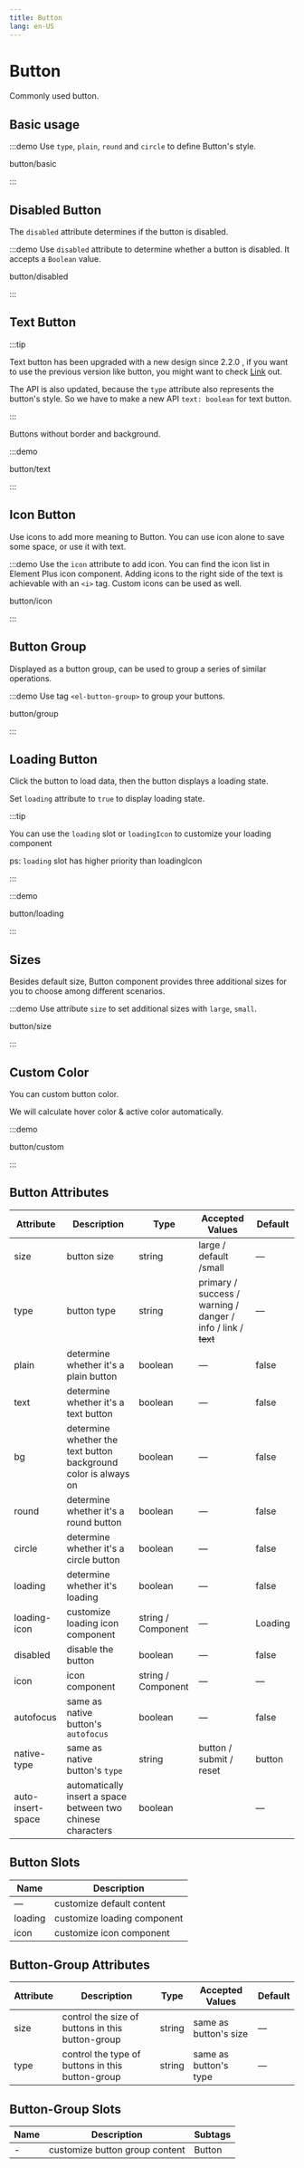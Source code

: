 ```yaml
---
title: Button
lang: en-US
---
```


# Button

Commonly used button.

## Basic usage

:::demo Use `type`, `plain`, `round` and `circle` to define Button's style.

button/basic

:::

## Disabled Button

The `disabled` attribute determines if the button is disabled.

:::demo Use `disabled` attribute to determine whether a button is disabled. It accepts a `Boolean` value.

button/disabled

:::

## Text Button

:::tip

Text button has been upgraded with a new design since <el-tag round effect="plain" size="small">2.2.0</el-tag> , if you want to use the
previous version like button, you might want to check [Link](./link.md#basic) out.

The API is also updated, because the `type` attribute also represents the button's style. So we have to make a new API
`text: boolean` for text button.

:::

Buttons without border and background.

:::demo

button/text

:::

## Icon Button

Use icons to add more meaning to Button. You can use icon alone to save some space, or use it with text.

:::demo Use the `icon` attribute to add icon. You can find the icon list in Element Plus icon component. Adding icons to the right side of the text is achievable with an `<i>` tag. Custom icons can be used as well.

button/icon

:::

## Button Group

Displayed as a button group, can be used to group a series of similar operations.

:::demo Use tag `<el-button-group>` to group your buttons.

button/group

:::

## Loading Button

Click the button to load data, then the button displays a loading state.

Set `loading` attribute to `true` to display loading state.

:::tip

You can use the `loading` slot or `loadingIcon` to customize your loading component

ps: `loading` slot has higher priority than loadingIcon

:::

:::demo

button/loading

:::

## Sizes

Besides default size, Button component provides three additional sizes for you to choose among different scenarios.

:::demo Use attribute `size` to set additional sizes with `large`, `small`.

button/size

:::

## Custom Color <VersionTag version="beta" />

You can custom button color.

We will calculate hover color & active color automatically.

:::demo

button/custom

:::

## Button Attributes

| Attribute                           | Description                                                     | Type               | Accepted Values                                                      | Default |
| ----------------------------------- | --------------------------------------------------------------- | ------------------ | -------------------------------------------------------------------- | ------- |
| size                                | button size                                                     | string             | large / default /small                                               | —       |
| type                                | button type                                                     | string             | primary / success / warning / danger / info / link / <del>text</del> | —       |
| plain                               | determine whether it's a plain button                           | boolean            | —                                                                    | false   |
| text <VersionTag version="2.2.0" /> | determine whether it's a text button                            | boolean            | —                                                                    | false   |
| bg <VersionTag version="2.2.0" />   | determine whether the text button background color is always on | boolean            | —                                                                    | false   |
| round                               | determine whether it's a round button                           | boolean            | —                                                                    | false   |
| circle                              | determine whether it's a circle button                          | boolean            | —                                                                    | false   |
| loading                             | determine whether it's loading                                  | boolean            | —                                                                    | false   |
| loading-icon                        | customize loading icon component                                | string / Component | —                                                                    | Loading |
| disabled                            | disable the button                                              | boolean            | —                                                                    | false   |
| icon                                | icon component                                                  | string / Component | —                                                                    | —       |
| autofocus                           | same as native button's `autofocus`                             | boolean            | —                                                                    | false   |
| native-type                         | same as native button's `type`                                  | string             | button / submit / reset                                              | button  |
| auto-insert-space                   | automatically insert a space between two chinese characters     | boolean            |                                                                      | —       |

## Button Slots

| Name    | Description                 |
| ------- | --------------------------- |
| —       | customize default content   |
| loading | customize loading component |
| icon    | customize icon component    |

## Button-Group Attributes

| Attribute | Description                                      | Type   | Accepted Values       | Default |
| --------- | ------------------------------------------------ | ------ | --------------------- | ------- |
| size      | control the size of buttons in this button-group | string | same as button's size | —       |
| type      | control the type of buttons in this button-group | string | same as button's type | —       |

## Button-Group Slots

| Name | Description                    | Subtags |
| ---- | ------------------------------ | ------- |
| -    | customize button group content | Button  |
